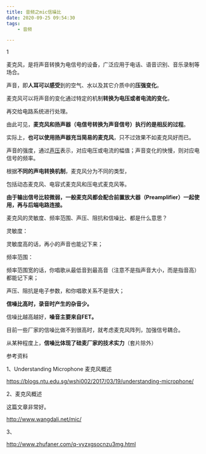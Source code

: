 ```yaml
---
title: 音频之mic信噪比
date: 2020-09-25 09:54:30
tags:
	- 音频

---
```


1

麦克风，是将声音转换为电信号的设备，广泛应用于电话、语音识别、音乐录制等场合。

声音，即**人耳可以感受**到的空气、水以及其它介质中的**压强变化**。

麦克风可以将声音的变化通过特定的机制**转换为电压或者电流的变化**，

再交给电路系统进行处理。

由此可见，**麦克风和扬声器（电信号转换为声音信号）执行的是相反的过程**。

实际上，**也可以使用扬声器充当简易的麦克风**，只不过效果不如麦克风好而已。

声音的强度，通过[声压](http://www.wangdali.net/spl)表示，对应电压或电流的幅值；声音变化的快慢，则对应电信号的频率。



根据**不同的声电转换机制**，麦克风分为不同的类型，

包括动态麦克风、电容式麦克风和压电式麦克风等。

**由于输出信号比较微弱，一般麦克风都会配合前置放大器（Preamplifier）一起使用，再与后端电路连接。**



麦克风的灵敏度、频率范围、声压、阻抗和信噪比、都是什么意思？



灵敏度：

灵敏度高的话，再小的声音也能记下来；

频率范围：

频率范围宽的话，你唱歌从最低音到最高音（注意不是指声音大小，而是指音高）都能记下来；

声压、阻抗是电子参数，和你唱歌关系不是很大；

**信噪比高时，录音时产生的杂音少。**



信噪比越高越好，**噪音主要来自FET。**

目前一些厂家的信噪比做不到很高时，就考虑麦克风阵列，加强信号耦合。

从某种程度上，**信噪比体现了硅麦厂家的技术实力**（套片除外）



参考资料

1、Understanding Microphone 麦克风概述

https://blogs.ntu.edu.sg/wshi002/2017/03/19/understanding-microphone/

2、麦克风概述

这篇文章非常好。

http://www.wangdali.net/mic/

3、

http://www.zhufaner.com/q-vyzxgsocnzu3mg.html